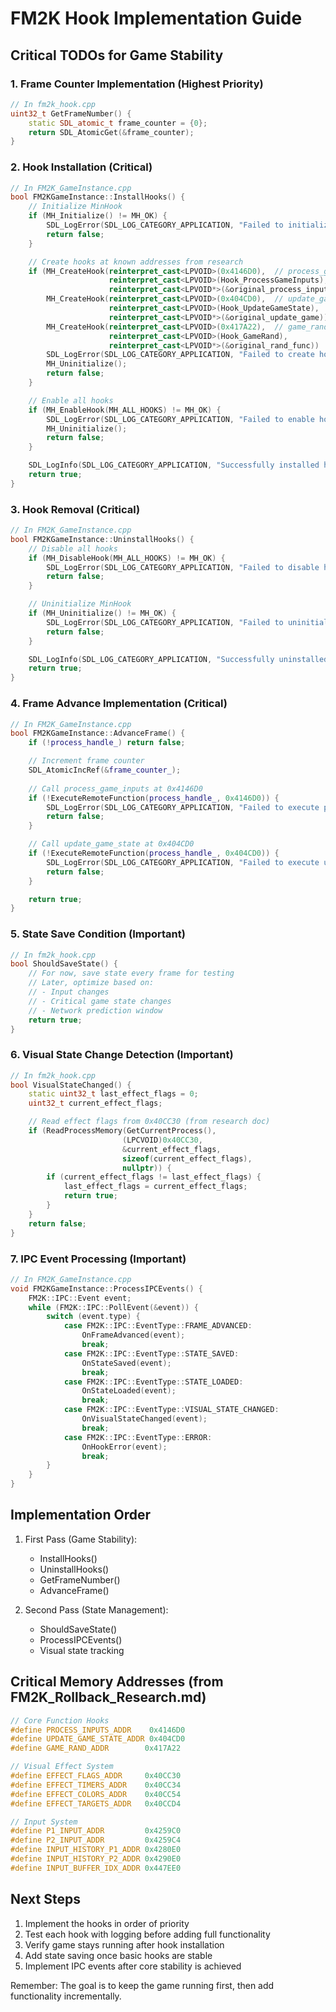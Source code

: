 # FM2K Hook Implementation Guide

## Critical TODOs for Game Stability

### 1. Frame Counter Implementation (Highest Priority)
```cpp
// In fm2k_hook.cpp
uint32_t GetFrameNumber() {
    static SDL_atomic_t frame_counter = {0};
    return SDL_AtomicGet(&frame_counter);
}
```

### 2. Hook Installation (Critical)
```cpp
// In FM2K_GameInstance.cpp
bool FM2KGameInstance::InstallHooks() {
    // Initialize MinHook
    if (MH_Initialize() != MH_OK) {
        SDL_LogError(SDL_LOG_CATEGORY_APPLICATION, "Failed to initialize MinHook");
        return false;
    }

    // Create hooks at known addresses from research
    if (MH_CreateHook(reinterpret_cast<LPVOID>(0x4146D0),  // process_game_inputs
                      reinterpret_cast<LPVOID>(Hook_ProcessGameInputs),
                      reinterpret_cast<LPVOID*>(&original_process_inputs)) != MH_OK ||
        MH_CreateHook(reinterpret_cast<LPVOID>(0x404CD0),  // update_game_state
                      reinterpret_cast<LPVOID>(Hook_UpdateGameState),
                      reinterpret_cast<LPVOID*>(&original_update_game)) != MH_OK ||
        MH_CreateHook(reinterpret_cast<LPVOID>(0x417A22),  // game_rand
                      reinterpret_cast<LPVOID>(Hook_GameRand),
                      reinterpret_cast<LPVOID*>(&original_rand_func)) != MH_OK) {
        SDL_LogError(SDL_LOG_CATEGORY_APPLICATION, "Failed to create hooks");
        MH_Uninitialize();
        return false;
    }

    // Enable all hooks
    if (MH_EnableHook(MH_ALL_HOOKS) != MH_OK) {
        SDL_LogError(SDL_LOG_CATEGORY_APPLICATION, "Failed to enable hooks");
        MH_Uninitialize();
        return false;
    }

    SDL_LogInfo(SDL_LOG_CATEGORY_APPLICATION, "Successfully installed hooks");
    return true;
}
```

### 3. Hook Removal (Critical)
```cpp
// In FM2K_GameInstance.cpp
bool FM2KGameInstance::UninstallHooks() {
    // Disable all hooks
    if (MH_DisableHook(MH_ALL_HOOKS) != MH_OK) {
        SDL_LogError(SDL_LOG_CATEGORY_APPLICATION, "Failed to disable hooks");
        return false;
    }

    // Uninitialize MinHook
    if (MH_Uninitialize() != MH_OK) {
        SDL_LogError(SDL_LOG_CATEGORY_APPLICATION, "Failed to uninitialize MinHook");
        return false;
    }

    SDL_LogInfo(SDL_LOG_CATEGORY_APPLICATION, "Successfully uninstalled hooks");
    return true;
}
```

### 4. Frame Advance Implementation (Critical)
```cpp
// In FM2K_GameInstance.cpp
bool FM2KGameInstance::AdvanceFrame() {
    if (!process_handle_) return false;

    // Increment frame counter
    SDL_AtomicIncRef(&frame_counter_);
    
    // Call process_game_inputs at 0x4146D0
    if (!ExecuteRemoteFunction(process_handle_, 0x4146D0)) {
        SDL_LogError(SDL_LOG_CATEGORY_APPLICATION, "Failed to execute process_game_inputs");
        return false;
    }

    // Call update_game_state at 0x404CD0
    if (!ExecuteRemoteFunction(process_handle_, 0x404CD0)) {
        SDL_LogError(SDL_LOG_CATEGORY_APPLICATION, "Failed to execute update_game_state");
        return false;
    }

    return true;
}
```

### 5. State Save Condition (Important)
```cpp
// In fm2k_hook.cpp
bool ShouldSaveState() {
    // For now, save state every frame for testing
    // Later, optimize based on:
    // - Input changes
    // - Critical game state changes
    // - Network prediction window
    return true;
}
```

### 6. Visual State Change Detection (Important)
```cpp
// In fm2k_hook.cpp
bool VisualStateChanged() {
    static uint32_t last_effect_flags = 0;
    uint32_t current_effect_flags;

    // Read effect flags from 0x40CC30 (from research doc)
    if (ReadProcessMemory(GetCurrentProcess(), 
                         (LPCVOID)0x40CC30,
                         &current_effect_flags,
                         sizeof(current_effect_flags),
                         nullptr)) {
        if (current_effect_flags != last_effect_flags) {
            last_effect_flags = current_effect_flags;
            return true;
        }
    }
    return false;
}
```

### 7. IPC Event Processing (Important)
```cpp
// In FM2K_GameInstance.cpp
void FM2KGameInstance::ProcessIPCEvents() {
    FM2K::IPC::Event event;
    while (FM2K::IPC::PollEvent(&event)) {
        switch (event.type) {
            case FM2K::IPC::EventType::FRAME_ADVANCED:
                OnFrameAdvanced(event);
                break;
            case FM2K::IPC::EventType::STATE_SAVED:
                OnStateSaved(event);
                break;
            case FM2K::IPC::EventType::STATE_LOADED:
                OnStateLoaded(event);
                break;
            case FM2K::IPC::EventType::VISUAL_STATE_CHANGED:
                OnVisualStateChanged(event);
                break;
            case FM2K::IPC::EventType::ERROR:
                OnHookError(event);
                break;
        }
    }
}
```

## Implementation Order

1. First Pass (Game Stability):
   - InstallHooks()
   - UninstallHooks()
   - GetFrameNumber()
   - AdvanceFrame()

2. Second Pass (State Management):
   - ShouldSaveState()
   - ProcessIPCEvents()
   - Visual state tracking

## Critical Memory Addresses (from FM2K_Rollback_Research.md)

```cpp
// Core Function Hooks
#define PROCESS_INPUTS_ADDR    0x4146D0
#define UPDATE_GAME_STATE_ADDR 0x404CD0
#define GAME_RAND_ADDR        0x417A22

// Visual Effect System
#define EFFECT_FLAGS_ADDR     0x40CC30
#define EFFECT_TIMERS_ADDR    0x40CC34
#define EFFECT_COLORS_ADDR    0x40CC54
#define EFFECT_TARGETS_ADDR   0x40CCD4

// Input System
#define P1_INPUT_ADDR         0x4259C0
#define P2_INPUT_ADDR         0x4259C4
#define INPUT_HISTORY_P1_ADDR 0x4280E0
#define INPUT_HISTORY_P2_ADDR 0x4290E0
#define INPUT_BUFFER_IDX_ADDR 0x447EE0
```

## Next Steps

1. Implement the hooks in order of priority
2. Test each hook with logging before adding full functionality
3. Verify game stays running after hook installation
4. Add state saving once basic hooks are stable
5. Implement IPC events after core stability is achieved

Remember: The goal is to keep the game running first, then add functionality incrementally. 